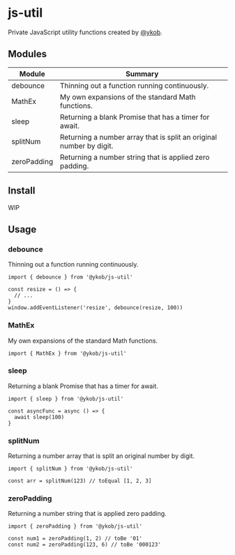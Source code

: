 # js-util

Private JavaScript utility functions created by [@ykob](https://github.com/ykob).

## Modules

| Module      | Summary                                                             |
| ----------- | ------------------------------------------------------------------- |
| debounce    | Thinning out a function running continuously.                       |
| MathEx      | My own expansions of the standard Math functions.                   |
| sleep       | Returning a blank Promise that has a timer for await.               |
| splitNum    | Returning a number array that is split an original number by digit. |
| zeroPadding | Returning a number string that is applied zero padding.             |

## Install

WIP

## Usage

### debounce

Thinning out a function running continuously.

```
import { debounce } from '@ykob/js-util'

const resize = () => {
  // ...
}
window.addEventListener('resize', debounce(resize, 100))
```

### MathEx

My own expansions of the standard Math functions.

```
import { MathEx } from '@ykob/js-util'
```

### sleep

Returning a blank Promise that has a timer for await.

```
import { sleep } from '@ykob/js-util'

const asyncFunc = async () => {
  await sleep(100)
}
```

### splitNum

Returning a number array that is split an original number by digit.

```
import { splitNum } from '@ykob/js-util'

const arr = splitNum(123) // toEqual [1, 2, 3]
```

### zeroPadding

Returning a number string that is applied zero padding.

```
import { zeroPadding } from '@ykob/js-util'

const num1 = zeroPadding(1, 2) // toBe '01'
const num2 = zeroPadding(123, 6) // toBe '000123'
```